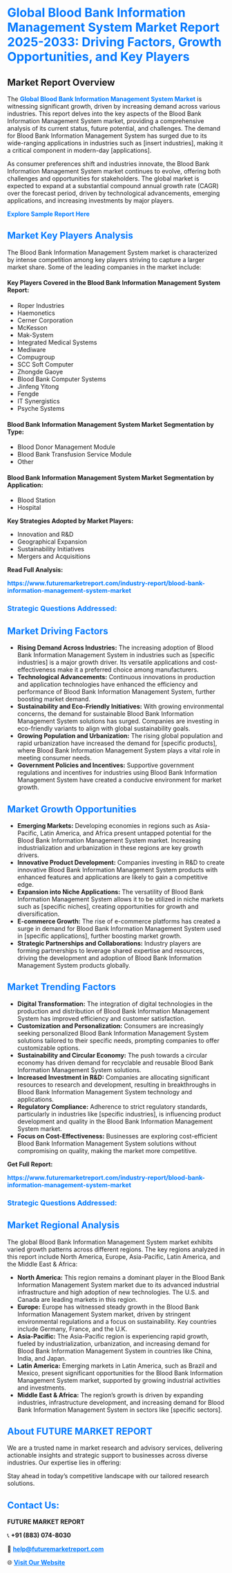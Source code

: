 <h1 style="color: #007BFF;">Global Blood Bank Information Management System Market Report 2025-2033: Driving Factors, Growth Opportunities, and Key Players</h1>

<section id="overview">
<h2>Market Report Overview</h2>
<p>The <a href="https://www.futuremarketreport.com/industry-report/blood-bank-information-management-system-market" style="color: #007BFF; text-decoration: none;"><strong>Global Blood Bank Information Management System Market</strong></a> is witnessing significant growth, driven by increasing demand across various industries. This report delves into the key aspects of the Blood Bank Information Management System market, providing a comprehensive analysis of its current status, future potential, and challenges. The demand for Blood Bank Information Management System has surged due to its wide-ranging applications in industries such as [insert industries], making it a critical component in modern-day [applications].</p>
<p>As consumer preferences shift and industries innovate, the Blood Bank Information Management System market continues to evolve, offering both challenges and opportunities for stakeholders. The global market is expected to expand at a substantial compound annual growth rate (CAGR) over the forecast period, driven by technological advancements, emerging applications, and increasing investments by major players.</p>
</section>

<section id="overview">
<p><a href="https://www.futuremarketreport.com/request-sample/reportId=44196" style="color: #007BFF; text-decoration: none;"><strong>Explore Sample Report Here</strong></a></p>
</section>

<section id="key-players">
<h2 style="color: #007BFF;">Market Key Players Analysis</h2>
<p>The Blood Bank Information Management System market is characterized by intense competition among key players striving to capture a larger market share. Some of the leading companies in the market include:</p>
<h4>Key Players Covered in the Blood Bank Information Management System Report:</h4>
<ul><li>Roper Industries</li><li>Haemonetics</li><li>Cerner Corporation</li><li>McKesson</li><li>Mak-System</li><li>Integrated Medical Systems</li><li>Mediware</li><li>Compugroup</li><li>SCC Soft Computer</li><li>Zhongde Gaoye</li><li>Blood Bank Computer Systems</li><li>Jinfeng Yitong</li><li>Fengde</li><li>IT Synergistics</li><li>Psyche Systems</li></ul>
<h4>Blood Bank Information Management System Market Segmentation by Type:</h4>
<ul><li>Blood Donor Management Module</li><li>Blood Bank Transfusion Service Module</li><li>Other</li></ul>

<h4>Blood Bank Information Management System Market Segmentation by Application:</h4>
<ul><li>Blood Station</li><li>Hospital</li></ul>
<p><strong>Key Strategies Adopted by Market Players:</strong></p>
<ul>
<li>Innovation and R&D</li>
<li>Geographical Expansion</li>
<li>Sustainability Initiatives</li>
<li>Mergers and Acquisitions</li>
</ul>
</section>

<section>
<p><strong>Read Full Analysis: </strong></p><a href="https://www.futuremarketreport.com/industry-report/blood-bank-information-management-system-market" style="color: #007BFF; text-decoration: none;"><strong>https://www.futuremarketreport.com/industry-report/blood-bank-information-management-system-market</strong></a>
<h3 style="color: #007BFF;">Strategic Questions Addressed:</h3>
</section>

<section id="driving-factors">
<h2 style="color: #007BFF;">Market Driving Factors</h2>
<ul>
<li><strong>Rising Demand Across Industries:</strong> The increasing adoption of Blood Bank Information Management System in industries such as [specific industries] is a major growth driver. Its versatile applications and cost-effectiveness make it a preferred choice among manufacturers.</li>
<li><strong>Technological Advancements:</strong> Continuous innovations in production and application technologies have enhanced the efficiency and performance of Blood Bank Information Management System, further boosting market demand.</li>
<li><strong>Sustainability and Eco-Friendly Initiatives:</strong> With growing environmental concerns, the demand for sustainable Blood Bank Information Management System solutions has surged. Companies are investing in eco-friendly variants to align with global sustainability goals.</li>
<li><strong>Growing Population and Urbanization:</strong> The rising global population and rapid urbanization have increased the demand for [specific products], where Blood Bank Information Management System plays a vital role in meeting consumer needs.</li>
<li><strong>Government Policies and Incentives:</strong> Supportive government regulations and incentives for industries using Blood Bank Information Management System have created a conducive environment for market growth.</li>
</ul>
</section>

<section id="growth-opportunities">
<h2 style="color: #007BFF;">Market Growth Opportunities</h2>
<ul>
<li><strong>Emerging Markets:</strong> Developing economies in regions such as Asia-Pacific, Latin America, and Africa present untapped potential for the Blood Bank Information Management System market. Increasing industrialization and urbanization in these regions are key growth drivers.</li>
<li><strong>Innovative Product Development:</strong> Companies investing in R&D to create innovative Blood Bank Information Management System products with enhanced features and applications are likely to gain a competitive edge.</li>
<li><strong>Expansion into Niche Applications:</strong> The versatility of Blood Bank Information Management System allows it to be utilized in niche markets such as [specific niches], creating opportunities for growth and diversification.</li>
<li><strong>E-commerce Growth:</strong> The rise of e-commerce platforms has created a surge in demand for Blood Bank Information Management System used in [specific applications], further boosting market growth.</li>
<li><strong>Strategic Partnerships and Collaborations:</strong> Industry players are forming partnerships to leverage shared expertise and resources, driving the development and adoption of Blood Bank Information Management System products globally.</li>
</ul>
</section>

<section id="trending-factors">
<h2 style="color: #007BFF;">Market Trending Factors</h2>
<ul>
<li><strong>Digital Transformation:</strong> The integration of digital technologies in the production and distribution of Blood Bank Information Management System has improved efficiency and customer satisfaction.</li>
<li><strong>Customization and Personalization:</strong> Consumers are increasingly seeking personalized Blood Bank Information Management System solutions tailored to their specific needs, prompting companies to offer customizable options.</li>
<li><strong>Sustainability and Circular Economy:</strong> The push towards a circular economy has driven demand for recyclable and reusable Blood Bank Information Management System solutions.</li>
<li><strong>Increased Investment in R&D:</strong> Companies are allocating significant resources to research and development, resulting in breakthroughs in Blood Bank Information Management System technology and applications.</li>
<li><strong>Regulatory Compliance:</strong> Adherence to strict regulatory standards, particularly in industries like [specific industries], is influencing product development and quality in the Blood Bank Information Management System market.</li>
<li><strong>Focus on Cost-Effectiveness:</strong> Businesses are exploring cost-efficient Blood Bank Information Management System solutions without compromising on quality, making the market more competitive.</li>
</ul>
</section>

<section>
<p><strong>Get Full Report: </strong></p><a href="https://www.futuremarketreport.com/industry-report/blood-bank-information-management-system-market" style="color: #007BFF; text-decoration: none;"><strong>https://www.futuremarketreport.com/industry-report/blood-bank-information-management-system-market</strong></a>
<h3 style="color: #007BFF;">Strategic Questions Addressed:</h3>
</section>


<section id="regional-analysis">
<h2 style="color: #007BFF;">Market Regional Analysis</h2>
<p>The global Blood Bank Information Management System market exhibits varied growth patterns across different regions. The key regions analyzed in this report include North America, Europe, Asia-Pacific, Latin America, and the Middle East & Africa:</p>
<ul>
<li><strong>North America:</strong> This region remains a dominant player in the Blood Bank Information Management System market due to its advanced industrial infrastructure and high adoption of new technologies. The U.S. and Canada are leading markets in this region.</li>
<li><strong>Europe:</strong> Europe has witnessed steady growth in the Blood Bank Information Management System market, driven by stringent environmental regulations and a focus on sustainability. Key countries include Germany, France, and the U.K.</li>
<li><strong>Asia-Pacific:</strong> The Asia-Pacific region is experiencing rapid growth, fueled by industrialization, urbanization, and increasing demand for Blood Bank Information Management System in countries like China, India, and Japan.</li>
<li><strong>Latin America:</strong> Emerging markets in Latin America, such as Brazil and Mexico, present significant opportunities for the Blood Bank Information Management System market, supported by growing industrial activities and investments.</li>
<li><strong>Middle East & Africa:</strong> The region’s growth is driven by expanding industries, infrastructure development, and increasing demand for Blood Bank Information Management System in sectors like [specific sectors].</li>
</ul>
</section>

<footer>
<h2 style="color: #007BFF;">About FUTURE MARKET REPORT</h2>
<p>We are a trusted name in market research and advisory services, delivering actionable insights and strategic support to businesses across diverse industries. Our expertise lies in offering:</p>

<p>Stay ahead in today’s competitive landscape with our tailored research solutions.</p>

<h2 style="color: #007BFF;">Contact Us:</h2>
<p><strong>FUTURE MARKET REPORT</strong></p>
<p>📞 <strong>+91 (883) 074-8030</strong></p>
<p>📧 <strong><a href="mailto:help@futuremarketreport.com" style="color: #007BFF;">help@futuremarketreport.com</a></strong></p>
<p>🌐 <strong><a href="https://www.futuremarketreport.com/" style="color: #007BFF;">Visit Our Website</a></strong></p>
</footer>